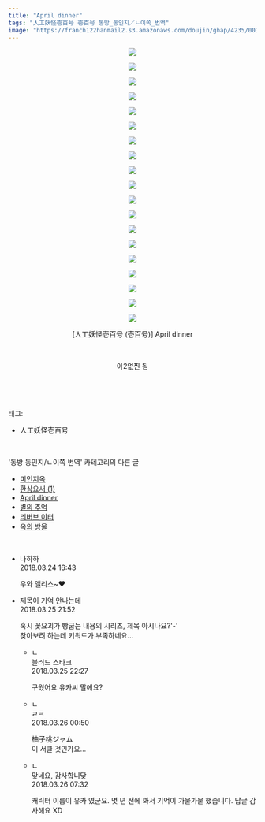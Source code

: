 ```yaml
---
title: "April dinner"
tags: "人工妖怪壱百号 壱百号 동방_동인지／ㄴ이쪽_번역"
image: "https://franch122hanmail2.s3.amazonaws.com/doujin/ghap/4235/001.jpg"
---
```

<div class="article">
<p style="text-align: center; clear: none; float: none;"><img src="{{ site.imgserver6 }}/ghap/4235/001.jpg"/></p>
<p style="text-align: center; clear: none; float: none;"><img src="{{ site.imgserver6 }}/ghap/4235/002.jpg"/></p>
<p style="text-align: center; clear: none; float: none;"><img src="{{ site.imgserver6 }}/ghap/4235/003.jpg"/></p>
<p style="text-align: center; clear: none; float: none;"><img src="{{ site.imgserver6 }}/ghap/4235/004.jpg"/></p>
<p style="text-align: center; clear: none; float: none;"><img src="{{ site.imgserver6 }}/ghap/4235/005.jpg"/></p>
<p style="text-align: center; clear: none; float: none;"><img src="{{ site.imgserver6 }}/ghap/4235/006.jpg"/></p>
<p style="text-align: center; clear: none; float: none;"><img src="{{ site.imgserver6 }}/ghap/4235/007.jpg"/></p>
<p style="text-align: center; clear: none; float: none;"><img src="{{ site.imgserver6 }}/ghap/4235/008.jpg"/></p>
<p style="text-align: center; clear: none; float: none;"><img src="{{ site.imgserver6 }}/ghap/4235/009.jpg"/></p>
<p style="text-align: center; clear: none; float: none;"><img src="{{ site.imgserver6 }}/ghap/4235/010.jpg"/></p>
<p style="text-align: center; clear: none; float: none;"><img src="{{ site.imgserver6 }}/ghap/4235/011.jpg"/></p>
<p style="text-align: center; clear: none; float: none;"><img src="{{ site.imgserver6 }}/ghap/4235/012.jpg"/></p>
<p style="text-align: center; clear: none; float: none;"><img src="{{ site.imgserver6 }}/ghap/4235/013.jpg"/></p>
<p style="text-align: center; clear: none; float: none;"><img src="{{ site.imgserver6 }}/ghap/4235/014.jpg"/></p>
<p style="text-align: center; clear: none; float: none;"><img src="{{ site.imgserver6 }}/ghap/4235/015.jpg"/></p>
<p style="text-align: center; clear: none; float: none;"><img src="{{ site.imgserver6 }}/ghap/4235/016.jpg"/></p>
<p style="text-align: center; clear: none; float: none;"><img src="{{ site.imgserver6 }}/ghap/4235/017.jpg"/></p>
<p style="text-align: center; clear: none; float: none;"><img src="{{ site.imgserver6 }}/ghap/4235/018.jpg"/></p>
<p style="text-align: center; clear: none; float: none;"><img src="{{ site.imgserver6 }}/ghap/4235/019.jpg"/></p>
<p style="text-align: center; clear: none; float: none;">[人工妖怪壱百号 (壱百号)] April dinner</p>
<p style="text-align: center; clear: none; float: none;"><br/></p>
<p style="text-align: center; clear: none; float: none;">아2없찐 됨</p>
<p><br/></p>
</div><br/>
<div class="tagTrail">
<p>태그: </p>
<ul>
<li>人工妖怪壱百号</li>
</ul>
</div><br/>
<div class="another">
<p>'동방 동인지/ㄴ이쪽 번역' 카테고리의 다른 글</p>
<ul>
<li><a href="/ghap_4267">미인지옥</a></li>
<li><a href="/ghap_4266">환상요새 (1)</a></li>
<li><a href="/ghap_4235">April dinner</a></li>
<li><a href="/ghap_4234">별의 추억</a></li>
<li><a href="/ghap_4229">리버브 이터</a></li>
<li><a href="/ghap_4225">옥의 방울</a></li>
</ul>
</div><br/>
<div class="cb_module cb_fluid">
<div class="cb_wrt cb_profile">
<div class="comment">
<ul>
<li class="cb_thumb_off" id="comment15226172">
<div class="cb_comment_area">
<div class="cb_info_area">
<div class="cb_section">
<span class="cb_nick_name">나하하</span>
</div>
<div class="cb_section">
<span class="cb_date">2018.03.24 16:43 </span>
</div>
</div>
<div class="cb_dsc_comment">
<p class="cb_dsc">
											우와 앨리스~♥
										</p>
</div>
</div></li>
<li class="cb_thumb_off" id="comment15227129">
<div class="cb_comment_area">
<div class="cb_info_area">
<div class="cb_section">
<span class="cb_nick_name">제목이 기억 안나는데</span>
</div>
<div class="cb_section">
<span class="cb_date">2018.03.25 21:52 </span>
</div>
</div>
<div class="cb_dsc_comment">
<p class="cb_dsc">
											혹시 꽃요괴가 빵굽는 내용의 시리즈, 제목 아시나요?'-'<br/>
찾아보려 하는데 키워드가 부족하네요...
										</p>
</div>
<ul>
<li class="cb_thumb_off" id="comment15227158">
<span class="cb_bu_subnode">ㄴ</span>
<div class="cb_comment_area">
<div class="cb_info_area">
<div class="cb_section">
<span class="cb_nick_name">블러드 스타크</span>
</div>
<div class="cb_section">
<span class="cb_date">2018.03.25 22:27 </span>
</div>
</div>
<div class="cb_dsc_comment">
<p class="cb_dsc">
																구웠어요 유카씨 말에요?
															</p>
</div>
</div>
</li>
<li class="cb_thumb_off" id="comment15227243">
<span class="cb_bu_subnode">ㄴ</span>
<div class="cb_comment_area">
<div class="cb_info_area">
<div class="cb_section">
<span class="cb_nick_name">ㄹㅋ</span>
</div>
<div class="cb_section">
<span class="cb_date">2018.03.26 00:50 </span>
</div>
</div>
<div class="cb_dsc_comment">
<p class="cb_dsc">
																柚子桃ジャム<br/>
이 서클 것인가요...
															</p>
</div>
</div>
</li>
<li class="cb_thumb_off" id="comment15227348">
<span class="cb_bu_subnode">ㄴ</span>
<div class="cb_comment_area">
<div class="cb_info_area">
<div class="cb_section">
<span class="cb_nick_name">맞네요, 감사합니닺</span>
</div>
<div class="cb_section">
<span class="cb_date">2018.03.26 07:32 </span>
</div>
</div>
<div class="cb_dsc_comment">
<p class="cb_dsc">
																캐릭터 이름이 유카 였군요. 몇 년 전에 봐서 기억이 가물가물 했습니다. 답글 감사해요 XD
															</p>
</div>
</div>
</li>
</ul>
</div></li>
</ul>
</div>
</div><!-- commentList close -->
</div><br/>
